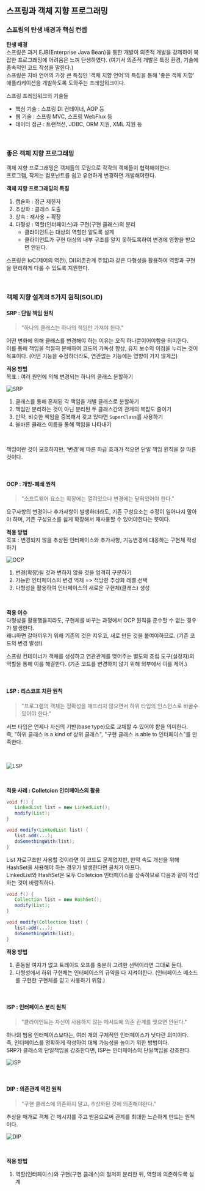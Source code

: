 ## 스프링과 객체 지향 프로그래밍

### 스프링의 탄생 배경과 핵심 컨셉

**탄생 배경** <br>
스프링은 과거 EJB(Enterprise Java Bean)을 통한 개발이 의존적 개발을 강제하여 복잡한 프로그래밍에 어려움은 느껴 탄생하였다. (여기서 의존적 개발은 특정 환경, 기술에 종속적인 코드 작성을 말한다.) <br>
스프링은 자바 언어의 가장 큰 특징인 '객체 지향 언어'의 특징을 통해 '좋은 객체 지향' 애플리케이션을 개발하도록 도와주는 프레임워크이다. <br>

스프링 프레임워크의 기술들

- 핵심 기술 : 스프링 DI 컨테이너, AOP 등
- 웹 기술 : 스프링 MVC, 스프링 WebFlux 등
- 데이터 접근 : 트랜잭션, JDBC, ORM 지원, XML 지원 등

<br>

### 좋은 객체 지향 프로그래밍

객체 지향 프로그래밍은 객체들의 모임으로 각각의 객체들이 협력해야한다. <br>
프로그램, 작게는 컴포넌트를 쉽고 유연하게 변경하면 개발해야한다. <br>

**객체 지향 프로그래밍의 특징** <br>

1. 캡슐화 : 접근 제한자
2. 추상화 : 클래스 도출
3. 상속 : 재사용 + 확장
4. 다형성 : 역할(인터페이스)과 구현(구현 클래스)의 분리
   - 클라이언트는 대상의 역할만 알도록 설계
   - 클라이언트가 구현 대상의 내부 구조를 알지 못하도록하여 변경에 영향을 받으면 안된다.

스프링은 IoC(제어의 역전), DI(의존관계 주입)과 같은 다형성을 활용하여 역할과 구현을 편리하게 다룰 수 있도록 지원한다.

<br>

### 객체 지향 설계의 5가지 원칙(SOLID)

#### SRP : 단일 책임 원칙

> "하나의 클래스는 하나의 책임만 가져야 한다." <br>

어떤 변화에 의해 클래스를 변경해야 하는 이유는 오직 하나뿐이어야함을 의미한다. <br>
이를 통해 책임을 적절히 분배하여 코드의 가독성 향상, 유지 보수의 이점을 누리는 것이 목표이다. (어떤 기능을 수정하더라도, 연관없는 기능에는 영향이 가지 않게끔) <br>

**적용 방법** <br>
목표 : 여러 원인에 의해 변경되는 하나의 클래스 분할하기 <br>

![SRP](../image/SRP.png)

1. 클래스를 통해 혼재된 각 책임을 개별 클래스로 분할하기
2. 책임만 분리하는 것이 아닌 분리된 두 클래스간의 관계의 복잡도 줄이기
3. 만약, 비슷한 책임을 중복해서 갖고 있다면 `SuperClass`를 사용하기
4. 올바른 클래스 이름을 통해 책임을 나타내기

<br>

책임이란 것이 모호하지만, '변경'에 따른 파급 효과가 적으면 단일 책임 원칙을 잘 따른 것이다.

<br>

#### OCP : 개방-폐쇄 원칙

> "소프트웨어 요소는 확장에는 열려있으나 변경에는 닫혀있어야 한다." <br>

요구사항의 변경이나 추가사항이 발생하더라도, 기존 구성요소는 수정이 일어나지 말아야 하며, 기존 구성요소를 쉽게 확장해서 재사용할 수 있어야한다는 뜻이다. <br>

**적용 방법** <br>
목표 : 변경되지 않을 추상된 인터페이스와 추가사항, 기능변경에 대응하는 구현체 작성하기 <br>

![OCP](../image/OCP.png)

1. 변경(확장)될 것과 변하지 않을 것을 엄격히 구분하기
2. 가능한 인터페이스의 변경 억제 => 적당한 추상화 레벨 선택
3. 다형성을 활용하여 인터페이스의 새로운 구현체(클래스) 생성

<br>

**적용 이슈** <br>
다형성을 활용했을지라도, 구현체를 바꾸는 과정에서 OCP 원칙을 준수할 수 없는 경우가 발생한다. <br>
왜냐하면 갈아끼우기 위해 기존의 것은 지우고, 새로 만든 것을 붙여야하므로. (기존 코드의 변경 발생!) <br>

스프링 컨테이너가 객체를 생성하고 연관관계를 맺어주는 별도의 조립 도구(설정자)의 역할을 통해 이를 해결한다. (기존 코드를 변경하지 않기 위해 외부에서 이를 제어.) <br>

<br>

#### LSP : 리스코프 치환 원칙

> "프로그램의 객체는 정확성을 깨뜨리지 않으면서 하위 타입의 인스턴스로 바꿀수 있어야 한다." <br>

서브 타입은 언제나 자신의 기반(base type)으로 교체할 수 있어야 함을 의미한다. <br>
즉, "하위 클래스 is a kind of 상위 클래스", "구현 클래스 is able to 인터페이스"를 만족한다. <br>

<br>

![LSP](../image/LSP.png)

<br>

**적용 사례 : Colletcion 인터페이스의 활용** <br>

```Java
void f() {
   LinkedList list = new LinkedList();
   modify(List);
}

void modify(LinkedList list) {
   list.add(...);
   doSomethingWith(list);
}
```

List 자료구조만 사용할 것이라면 이 코드도 문제없지만, 만약 속도 개선을 위해 HashSet을 사용해야 하는 경우가 발생한다면 골치가 아프다. <br>
LinkedList와 HashSet은 모두 Colletcion 인터페이스를 상속하므로 다음과 같이 작성하는 것이 바람직하다. <br>

```Java
void f() {
   Collection list = new HashSet();
   modify(List);
}

void modify(Collection list) {
   list.add(...);
   doSomethingWith(list);
}
```

**적용 방법** <br>

1. 혼동될 여지가 없고 트레이드 오프를 충분히 고려한 선택이라면 그대로 둔다.
2. 다형성에서 하위 구현체는 인터페이스의 규약을 다 지켜야한다. (인터페이스 메소드를 구현한 구현체를 믿고 사용하기 위함.)

<br>

#### ISP : 인터페이스 분리 원칙

> "클라이언트는 자신이 사용하지 않는 메서드에 의존 관계를 맺으면 안된다." <br>

하나의 범용 인터페이스보다는, 여러 개의 구체적인 인터페이스가 낫다란 의미이다. <br>
즉, 인터페이스를 명확하게 작성하여 대체 가능성을 높이기 위한 방법이다. <br>
SRP가 클래스의 단일책임을 강조한다면, ISP는 인터페이스의 단일책임을 강조한다. <br>

![ISP](../image/ISP.png)

<br>

#### DIP : 의존관계 역전 원칙

> "구현 클래스에 의존하지 말고, 추상화된 것에 의존해야한다." <br>

추상을 매개로 객체 간 메시지를 주고 받음으로써 관계를 최대한 느슨하게 만드는 원칙이다. <br>

![DIP](../image/DIP.png)

<br>

**적용 방법**

1. 역할(인터페이스)와 구현(구현 클래스)의 철저히 분리한 뒤, 역할에 의존하도록 설계

<br>
